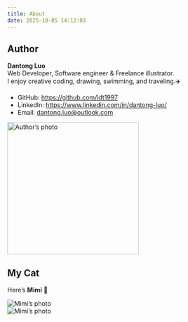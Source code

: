 ```yaml
---
title: About
date: 2025-10-05 14:12:03
---
```

## Author

**Dantong Luo**  
Web Developer, Software engineer & Freelance illustrator.  
I enjoy creative coding, drawing, swimming, and traveling.✈️

- GitHub: https://github.com/ldt1997
- LinkedIn: https://www.linkedin.com/in/dantong-luo/
- Email: dantong.luo@outlook.com

<img src="/images/author.png" alt="Author’s photo" width="300">

## My Cat

Here’s **Mimi** 🐾  

<img src="/images/mimi1.jpg" alt="Mimi’s photo">
<br/>
<img src="/images/mimi2.jpg" alt="Mimi’s photo">

